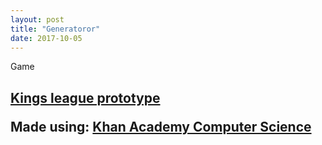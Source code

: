 ```yaml
---
layout: post
title: "Generatoror"
date: 2017-10-05
---
```


Game
<h2><a href="https://www.khanacademy.org/computer-programming/kings-league-prototype/4930596714512384">Kings league prototype</a><script src="https://www.khanacademy.org/computer-programming/kings-league-prototype/4930596714512384/embed.js?editor=yes&buttons=yes&author=yes&embed=yes"></script><p>Made using: <a href="http://www.khanacademy.org/computer-programming">Khan Academy Computer Science</a></p></h2>
